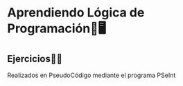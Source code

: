 # Aprendiendo Lógica de Programación🤔🖥️
## Ejercicios🏋️‍♀️
Realizados en PseudoCódigo mediante el programa PSeInt
